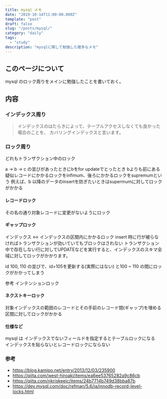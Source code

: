 ```yaml
---
title: mysql メモ
date: "2019-10-14T11:00:00.000Z"
template: "post"
draft: false
slug: "/posts/mysql/"
category: "daily"
tags:
  - "study"
description: "mysqlに関して勉強した雑多なメモ"
---
```


## このページについて

mysql のロック周りをメインに勉強したことを書いておく。

## 内容

### インデックス周り

> インデックスのはたらきによって、テーブルアクセスしなくても良かった場合のことを、 カバリングインデックスと言います。

### ロック周り

どれもトランザクション中のロック

a -> b -> c の並びがあったときにbをfor updateでとったとき
bよりも前にある疑似レコードにかかるロックをinfimum、後ろにかかるロックをsupremumという
例えば、b 以降のデータのinsertを防ぎたいときはsupermumに対してロックがかかる

#### レコードロック

その名の通り対象レコードに変更がないようにロック

#### ギャップロック

インデックス <-> インデックスの区間内にかかるロック
insert 時に行が被らなければトランザクションが効いていてもブロックはされない
トランザクション中で存在しない行に対してUPDATEなどを実行すると、インデックスのスキマ全域に対してロックがかかります。

id 100, 110 の並びで、id=105を更新する(実際にはない) と100 ~ 110 の間にロックがかかってしまう

参考 インテンションロック


#### ネクストキーロック

対象インデックスの範囲のレコードとその手前のレコード間(ギャップ)を埋める区間に対してロックがかかる

#### 仕様など

mysql は インデックスでないフィールドを指定するとテーブルロックになる  
インデックスを貼らないとレコードロックにならない

### 参考

- https://blog.kamipo.net/entry/2013/12/03/235900
- https://qiita.com/west-hiroaki/items/ea6ee53765282a9c86cb
- https://qiita.com/nkriskeeic/items/24b7714b749d38bba87b
- https://dev.mysql.com/doc/refman/5.6/ja/innodb-record-level-locks.html
